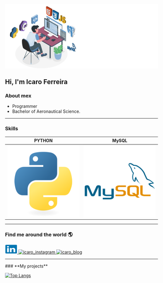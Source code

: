 ![alt banner](banner.svg)
## Hi, I'm Icaro Ferreira  


### About mex

* Programmer
* Bachelor of Aeronautical Science.
<hr>

### Skills

[python]: https://raw.githubusercontent.com/devicons/devicon/master/icons/python/python-original.svg "python"
[MySQL]: https://raw.githubusercontent.com/devicons/devicon/master/icons/mysql/mysql-original-wordmark.svg "mysql"

PYTHON | MySQL
--- | ---
![python] | ![MySQL]
<hr>

### Find me around the world :earth_americas:
<a href="https://www.linkedin.com/in/icarofilho/" target="_blank">
   <img aling="center" alt="icaro_linkedin" height="30" width="40" src="https://raw.githubusercontent.com/devicons/devicon/master/icons/linkedin/linkedin-original.svg" style="max-width:100%">
</a>
<a  href="https://www.instagram.com/icaro.ti/" target="_blank">
   <img aling="center" alt="icaro_instagram" height="30" width="30" src="https://image.flaticon.com/icons/png/512/1409/1409946.png" style="max-width:100%">
</a>
<a href="https://th3devway.blogspot.com/" target="_blank">
   <img aling="center" alt="icaro_blog" height="30" width="30" src="https://image.flaticon.com/icons/png/512/255/255310.png" style="max-width:100%">
</a>

<hr>
### **My projects**


[![Top Langs](https://github-readme-stats.vercel.app/api/top-langs/?username=icarofilho&layout=compact)](https://github.com/icarofilho/github-readme-stats)


<!--
**icarofilho/icarofilho** is a ✨ _special_ ✨ repository because its `README.md` (this file) appears on your GitHub profile.

Here are some ideas to get you started:

- 🔭 I’m currently working on ...
- 🌱 I’m currently learning ...
- 👯 I’m looking to collaborate on ...
- 🤔 I’m looking for help with ...
- 💬 Ask me about ...
- 📫 How to reach me: ...
- 😄 Pronouns: ...
- ⚡ Fun fact: ...
-->
